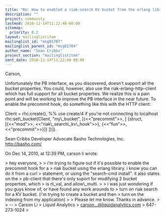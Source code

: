 ```yaml
---
title: "Re: How to enabled a riak-search KV bucket from the erlang library"
description: ""
project: community
lastmod: 2010-12-14T11:22:48-08:00
sitemap:
  priority: 0.2
layout: mailinglistitem
mailinglist_id: "msg01787"
mailinglist_parent_id: "msg01784"
author_name: "Sean Cribbs"
project_section: "mailinglistitem"
sent_date: 2010-12-14T11:22:48-08:00
---
```



Carson,

Unfortunately the PB interface, as you discovered, doesn't support all the 
bucket properties. You could, however, also use the riak-erlang-http-client 
which has full support for all bucket properties. We realize this is a pain 
point and will be working to improve the PB interface in the near future. To 
enable the precommit hook, do something like this with the HTTP client:

Client = rhc:create(), %% use create/4 if you're not connecting to localhost
rhc:set\\_bucket(Client, "my\\_bucket", [{&lt;&lt;"precommit"&gt;&gt;, [
 {struct, [{&lt;&lt;"mod"&gt;&gt;, &lt;&lt;"riak\\_search\\_kv\\_hook"&gt;&gt;}, {&lt;&lt;"fun"&gt;&gt;, 
&lt;&lt;"precommit"&gt;&gt;}]}
 ]}]).

Sean Cribbs 
Developer Advocate
Basho Technologies, Inc.
http://basho.com/

On Dec 14, 2010, at 12:39 PM, carson li wrote:

&gt; hey everyone,
&gt; 
&gt; i'm trying to figure out if it's possible to enable the precommit hook for a 
&gt; riak bucket using the erlang library. i know you can do it from a curl 
&gt; statement, or using the "search-cmd install". it also states on the 
&gt; pb-client that there's only suport for modifying 2 bucket properties, which 
&gt; is n\\_val, and allow\\_multi. 
&gt; 
&gt; i was just wondering if you guys know of, or have found any work arounds to 
&gt; turn on riak search for a KV bucket. (i'm trying to create a bucket and then 
&gt; turn on the indexing from my application) 
&gt; 
&gt; Please let me know. Thanks in advance.
&gt; 
&gt; -- 
&gt; Carson Li
&gt; Liquid Analytics
&gt; carson...@liquidanalytics.com
&gt; 647-273-1024
&gt; 

